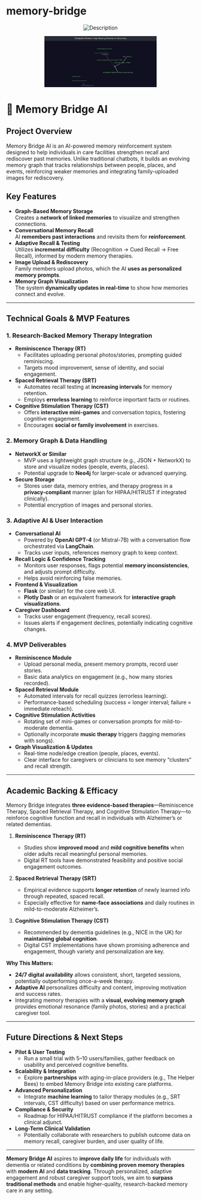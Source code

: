 # memory-bridge

<p align="center">
  <img src="https://github.com/user-attachments/assets/fe4f75ef-d8ca-4456-8202-6167dd3ae9e1" alt="Description" width="300">
</p>

<p align="center">
  <img src="map.PNG" alt="Description" width="300">
</p>


# 🧠 Memory Bridge AI

## Project Overview
Memory Bridge AI is an AI-powered memory reinforcement system designed to help individuals in care facilities strengthen recall and rediscover past memories. Unlike traditional chatbots, it builds an evolving memory graph that tracks relationships between people, places, and events, reinforcing weaker memories and integrating family-uploaded images for rediscovery.

## Key Features
- **Graph-Based Memory Storage**  
  Creates a **network of linked memories** to visualize and strengthen connections.
- **Conversational Memory Recall**  
  AI **remembers past interactions** and revisits them for **reinforcement**.
- **Adaptive Recall & Testing**  
  Utilizes **incremental difficulty** (Recognition → Cued Recall → Free Recall), informed by modern memory therapies.
- **Image Upload & Rediscovery**  
  Family members upload photos, which the AI **uses as personalized memory prompts**.
- **Memory Graph Visualization**  
  The system **dynamically updates in real-time** to show how memories connect and evolve.

---

## Technical Goals & MVP Features

### 1. Research-Backed Memory Therapy Integration
- **Reminiscence Therapy (RT)**  
  - Facilitates uploading personal photos/stories, prompting guided reminiscing.  
  - Targets mood improvement, sense of identity, and social engagement.
- **Spaced Retrieval Therapy (SRT)**  
  - Automates recall testing at **increasing intervals** for memory retention.  
  - Employs **errorless learning** to reinforce important facts or routines.
- **Cognitive Stimulation Therapy (CST)**  
  - Offers **interactive mini-games** and conversation topics, fostering cognitive engagement.  
  - Encourages **social or family involvement** in exercises.

### 2. Memory Graph & Data Handling
- **NetworkX or Similar**  
  - MVP uses a lightweight graph structure (e.g., JSON + NetworkX) to store and visualize nodes (people, events, places).  
  - Potential upgrade to **Neo4j** for larger-scale or advanced querying.
- **Secure Storage**  
  - Stores user data, memory entries, and therapy progress in a **privacy-compliant** manner (plan for HIPAA/HITRUST if integrated clinically).  
  - Potential encryption of images and personal stories.

### 3. Adaptive AI & User Interaction
- **Conversational AI**  
  - Powered by **OpenAI GPT-4** (or Mistral-7B) with a conversation flow orchestrated via **LangChain**.  
  - Tracks user inputs, references memory graph to keep context.
- **Recall Logic & Confidence Tracking**  
  - Monitors user responses, flags potential **memory inconsistencies**, and adjusts prompt difficulty.  
  - Helps avoid reinforcing false memories.
- **Frontend & Visualization**  
  - **Flask** (or similar) for the core web UI.  
  - **Plotly Dash** or an equivalent framework for **interactive graph visualizations**.
- **Caregiver Dashboard**  
  - Tracks user engagement (frequency, recall scores).  
  - Issues alerts if engagement declines, potentially indicating cognitive changes.

### 4. MVP Deliverables
- **Reminiscence Module**  
  - Upload personal media, present memory prompts, record user stories.  
  - Basic data analytics on engagement (e.g., how many stories recorded).
- **Spaced Retrieval Module**  
  - Automated intervals for recall quizzes (errorless learning).  
  - Performance-based scheduling (success = longer interval; failure = immediate reteach).
- **Cognitive Stimulation Activities**  
  - Rotating set of mini-games or conversation prompts for mild-to-moderate dementia.  
  - Optionally incorporate **music therapy** triggers (tagging memories with songs).
- **Graph Visualization & Updates**  
  - Real-time node/edge creation (people, places, events).  
  - Clear interface for caregivers or clinicians to see memory “clusters” and recall strength.

---

## Academic Backing & Efficacy
Memory Bridge integrates **three evidence-based therapies**—Reminiscence Therapy, Spaced Retrieval Therapy, and Cognitive Stimulation Therapy—to reinforce cognitive function and recall in individuals with Alzheimer’s or related dementias.

1. **Reminiscence Therapy (RT)**
   - Studies show **improved mood** and **mild cognitive benefits** when older adults recall meaningful personal memories.
   - Digital RT tools have demonstrated feasibility and positive social engagement outcomes.

2. **Spaced Retrieval Therapy (SRT)**
   - Empirical evidence supports **longer retention** of newly learned info through repeated, spaced recall.
   - Especially effective for **name-face associations** and daily routines in mild-to-moderate Alzheimer’s.

3. **Cognitive Stimulation Therapy (CST)**
   - Recommended by dementia guidelines (e.g., NICE in the UK) for **maintaining global cognition**.
   - Digital CST implementations have shown promising adherence and engagement, though variety and personalization are key.

**Why This Matters:**  
- **24/7 digital availability** allows consistent, short, targeted sessions, potentially outperforming once-a-week therapy.  
- **Adaptive AI** personalizes difficulty and content, improving motivation and success rates.  
- Integrating memory therapies with a **visual, evolving memory graph** provides emotional resonance (family photos, stories) and a practical caregiver tool.

---

## Future Directions & Next Steps
- **Pilot & User Testing**  
  - Run a small trial with 5–10 users/families, gather feedback on usability and perceived cognitive benefits.
- **Scalability & Integration**  
  - Explore **partnerships** with aging-in-place providers (e.g., The Helper Bees) to embed Memory Bridge into existing care platforms.
- **Advanced Personalization**  
  - Integrate **machine learning** to tailor therapy modules (e.g., SRT intervals, CST difficulty) based on user performance metrics.
- **Compliance & Security**  
  - Roadmap for HIPAA/HITRUST compliance if the platform becomes a clinical adjunct.
- **Long-Term Clinical Validation**  
  - Potentially collaborate with researchers to publish outcome data on memory recall, caregiver burden, and user quality of life.

---

**Memory Bridge AI** aspires to **improve daily life** for individuals with dementia or related conditions by **combining proven memory therapies** with **modern AI** and **data tracking**. Through personalized, adaptive engagement and robust caregiver support tools, we aim to **surpass traditional methods** and enable higher-quality, research-backed memory care in any setting.
